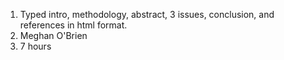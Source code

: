 1. Typed intro, methodology, abstract, 3 issues, conclusion, and references in html format.
2. Meghan O'Brien 
3. 7 hours